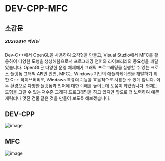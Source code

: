 # DEV-CPP-MFC

## 소감문
##### 20210814 백경민 
Dev-C++에서 OpenGL을 사용하여 오각형을 만들고, Visual Studio에서 MFC를 활용하여 다양한 도형을 생성해봄으로서 프로그래밍 언어와 라이브러리의 중요성을 깨달았습니다. OpenGL은 다양한 운영 체제에서 그래픽 프로그래밍을 실행할 수 있는 크로스 플랫폼 그래픽 API인 반면, MFC는 Windows 기반의 애플리케이션을 개발하기 위한 C++ 라이브러리로, Windows 특유의 기능을 효율적으로 사용할 수 있게 합니다. 이 두 환경으로 다양한 플랫폼과 언어에 대한 이해를 높이는데 도움이 되었습니다. 현재는 도형을 그릴 수 있는 저수준 그래픽 프로그래밍을 하고 있지만 앞으로 더 노력하여 예쁜 캐릭터나 멋진 건물 같은 것을 만들어 보도록 해보겠습니다.

## DEV-CPP
![image](https://github.com/SSODADA/Dev-CPP-MFC/assets/80105027/37dc41bf-dff5-4d6c-ab09-f548c23620c0)

## MFC
![image](https://github.com/SSODADA/Dev-CPP-MFC/assets/80105027/78614101-199b-45ad-9781-1e4ae89c59cc)
